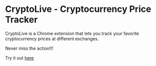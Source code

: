 # CryptoLive - Cryptocurrency Price Tracker

CryptoLive is a Chrome extension that lets you track your favorite cryptocurrency prices at different exchanges.

Never miss the action!!!

Try it out [here](https://chrome.google.com/webstore/detail/cryptolive-cryptocurrency/iogdnnkbdgoibbodpipnpalocfkmfdnn?authuser=1
)
